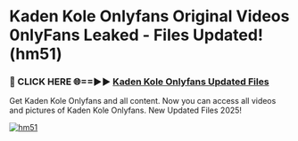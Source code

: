 # Kaden Kole Onlyfans Original Videos 0nlyFans Leaked - Files Updated! (hm51)

<h3>🔴 CLICK HERE 🌐==►► <a href="https://tinyurl.com/2m67pmp6" rel="nofollow">Kaden Kole Onlyfans Updated Files</a></h3>

Get Kaden Kole Onlyfans and all content. Now you can access all videos and pictures of Kaden Kole Onlyfans. New Updated Files 2025!

[![hm51](https://i.imgur.com/H4QAA4z.gif)](https://tinyurl.com/2m67pmp6)